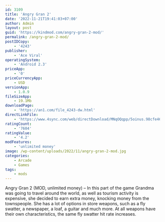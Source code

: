 ```yaml
---
id: 3109
title: 'Angry Gran 2'
date: '2022-11-21T19:41:03+07:00'
author: Admin
layout: post
guid: 'https://kindmod.com/angry-gran-2-mod/'
permalink: /angry-gran-2-mod/
postIDCopy:
    - '4243'
publisher:
    - 'Ace Viral'
operatingSystem:
    - 'Android 2.3'
priceApp:
    - '0'
priceCurrencyApp:
    - USD
versionApp:
    - 1.0.9
fileSizeApp:
    - 19.1Mb
downloadPage:
    - 'https://an1.com/file_4243-dw.html'
directLinkFile:
    - 'https://www.4sync.com/web/directDownload/MNqOQqpp/5oinus.98cfe465c78c255474347af2d7a9dfdc'
ratingCount:
    - '7604'
ratingValue:
    - '4.2'
modFeatures:
    - 'unlimited money'
image: /wp-content/uploads/2022/11/angry-gran-2-mod.jpg
categories:
    - Arcade
    - Games
tags:
    - mods
---
```


Angry Gran 2 (MOD, unlimited money) – In this part of the game Grandma was going to travel around the world, as well as tourism activity is expensive, she decided to earn extra money, knocking money from the townspeople. She has a lot of options in store weapons, such as a fly swatter, a newspaper, a loaf, a guitar and much more. At all weapons have their own characteristics, the same fly swatter hit rate increases.